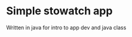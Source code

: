 <!DOCTYPE html>
<html>
<body>

<h1>Simple stowatch app</h1>
<p>Written in java for intro to app dev and java class</p>

</body>
</html>
